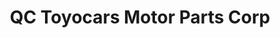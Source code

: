 ---
title: "QC Toyocars Motor Parts Corp"
url: /quezon-city/qc-toyocars-motor-parts-corp/
shop: Autoteile
---